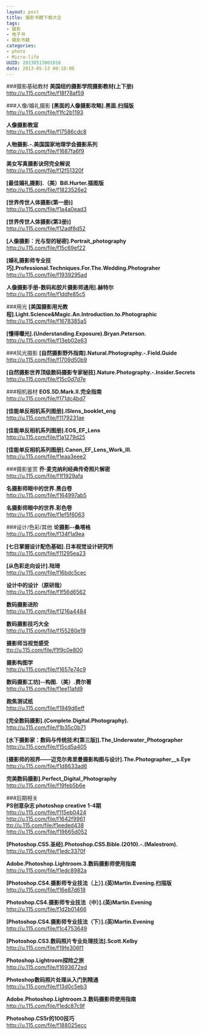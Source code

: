 ```yaml
--- 
layout: post
title: 摄影书籍下载大全
tags: 
- 摄影
- 电子书
- 摄影书籍
categories:
- photo
- Micro-life
UUID: 20130513001010
date: 2013-05-13 00:10:00
---
```



###摄影基础教材 
<strong>美国纽约摄影学院摄影教材(上下册)</strong><br>
<a href="http://u.115.com/file/f18f78af59" target="_bank" alt="美国纽约摄影学院摄影教材">http://u.115.com/file/f18f78af59</a> 

###人像/婚礼摄影 
<strong>[黑面的人像摄影攻略].黑面.扫描版</strong> <br>
<a href="http://u.115.com/file/f1fc2b1193" target="_bank" alt="黑面的人像摄影攻略" >http://u.115.com/file/f1fc2b1193</a>

<strong>人像摄影教室</strong><br>
<a href="http://u.115.com/file/f17586cdc8" target="_bank" alt="人像摄影教室" >http://u.115.com/file/f17586cdc8</a> 

<strong>人物摄影.-.美国国家地理学会摄影系列</strong><br>
<a href="http://u.115.com/file/f1687fa6f9" alt="人物摄影" target="_bank">http://u.115.com/file/f1687fa6f9</a>

<strong>美女写真摄影诀窍完全解说 </strong><br>
<a href="http://u.115.com/file/f12f51320f" alt="美女写真摄影诀窍完全解说" target="_bank">http://u.115.com/file/f12f51320f</a>

<strong>[最佳婚礼摄影].（美）Bill.Hurter.插图版</strong><br> 
<a href="http://u.115.com/file/f1823526e2" alt="最佳婚礼摄影" target="_bank">http://u.115.com/file/f1823526e2</a> 

<strong>[世界传世人体摄影(第一册)]</strong><br> 
<a href="http://u.115.com/file/f1a4a0ead3" alt="" target="_bank">http://u.115.com/file/f1a4a0ead3</a> 

<strong>[世界传世人体摄影(第3册)]</strong><br> 
<a href="http://u.115.com/file/f12adf8d52" alt="世界传世人体摄影(第3册)" target="_bank">http://u.115.com/file/f12adf8d52</a>

<strong>[人像摄影：光与型的秘密].Portrait_photography </strong><br>
<a href="http://u.115.com/file/f15c69ef22" alt="人像摄影：光与型的秘密" target="_bank">http://u.115.com/file/f15c69ef22</a>

<strong>[婚礼摄影师专业技巧].Professional.Techniques.For.The.Wedding.Photograher </strong><br>
<a href="http://u.115.com/file/f1939295ad" alt="婚礼摄影师专业技巧" target="_bank">http://u.115.com/file/f1939295ad</a> 

<strong>人像摄影手册-数码和胶片摄影师通用].赫特尔</strong><br> 
<a href="http://u.115.com/file/f1ddfe85c5" alt="人像摄影手册-数码和胶片摄影师通用" target="_bank">http://u.115.com/file/f1ddfe85c5</a>


###用光 
<strong>[美国摄影用光教程].Light.Science&Magic.An.Introduction.to.Photographic </strong><br>
<a href="http://u.115.com/file/f1678385a5" alt="美国摄影用光教程" target="_bank"> http://u.115.com/file/f1678385a5</a>

<strong>[懂得曝光].(Understanding.Exposure).Bryan.Peterson. </strong><br>
<a href="http://u.115.com/file/f13eb02e63" alt="懂得曝光" target="_bank">http://u.115.com/file/f13eb02e63</a>


###风光摄影 
<strong>[自然摄影野外指南].Natural.Photography.-.Field.Guide </strong><br>
<a href="http://u.115.com/file/f1709d50b9" alt="自然摄影野外指南" target="_bank">http://u.115.com/file/f1709d50b9 </a>

<strong>[自然摄影世界顶级数码摄影专家秘技].Nature.Photography.-.Insider.Secrets</strong><br> 
<a href="http://u.115.com/file/f15c0d7d7e" alt="自然摄影世界顶级数码摄影专家秘技" target="_bank">http://u.115.com/file/f15c0d7d7e </a>


###相机器材 
<strong>EOS.5D.Mark.II.完全指南 </strong><br>
<a href="http://u.115.com/file/f171dc4bd7" alt="EOS.5D.Mark.II.完全指南" target="_bank">http://u.115.com/file/f171dc4bd7 </a>

<strong>[佳能单反相机系列图册].ISlens_booklet_eng </strong><br>
<a href="http://u.115.com/file/f1179231ae" alt="佳能单反相机系列图册" target="_bank">http://u.115.com/file/f1179231ae </a>

<strong>[佳能单反相机系列图册].EOS_EF_Lens </strong><br>
<a href="http://u.115.com/file/f1a1279d25" alt="佳能单反相机系列图册" target="_bank"> http://u.115.com/file/f1a1279d25</a>

<strong>[佳能单反相机系列图册].Canon_EF_Lens_Work_III. </strong><br>
<a href="http://u.115.com/file/f1eaa3eee2" alt="佳能单反相机系列图册" target="_bank">http://u.115.com/file/f1eaa3eee2</a> 



###摄影鉴赏 
<strong>乔·麦克纳利经典传奇照片解密 </strong><br>
<a href="http://u.115.com/file/f1f1929afa " alt="乔·麦克纳利经典传奇照片解密" target="_bank">http://u.115.com/file/f1f1929afa</a>

<strong>名摄影师眼中的世界.黑白卷 </strong><br>
<a href="http://u.115.com/file/f164997ab5" alt="名摄影师眼中的世界.黑白卷" target="_bank">http://u.115.com/file/f164997ab5 </a>

<strong>名摄影师眼中的世界.彩色卷 </strong><br>
<a href="http://u.115.com/file/f1ef5f6063" alt="名摄影师眼中的世界.彩色卷" target="_bank">http://u.115.com/file/f1ef5f6063 </a>

###设计/色彩/其他 
<strong>论摄影--桑塔格 </strong><br>
<a href="http://u.115.com/file/f134f1a9ea" alt="论摄影--桑塔格" target="_bank">http://u.115.com/file/f134f1a9ea </a>

<strong>[七日掌握设计配色基础].日本视觉设计研究所</strong><br> 
<a href="http://u.115.com/file/f11295ea23" alt="七日掌握设计配色基础].日本视觉设计研究所" target="_bank">http://u.115.com/file/f11295ea23 </a>

<strong>[从色彩走向设计].陆琦 </strong><br>
<a href="http://u.115.com/file/f16bdc5cec" alt="从色彩走向设计" target="_bank">http://u.115.com/file/f16bdc5cec </a>

<strong>设计中的设计（原研哉）</strong><br>
<a href="http://u.115.com/file/f1f56d6562" alt="设计中的设计（原研哉）" target="_bank">http://u.115.com/file/f1f56d6562 </a>

<strong>数码摄影进阶 </strong><br>
<a href="http://u.115.com/file/f1216a4484" alt="数码摄影进阶" target="_bank">http://u.115.com/file/f1216a4484 </a>

<strong>数码摄影技巧大全 </strong><br>
<a href="http://u.115.com/file/f155280e19" alt="数码摄影技巧大全" target="_bank">http://u.115.com/file/f155280e19 </a>

<strong>摄影师当视觉感受 </strong><br>
<a href="http://u.115.com/file/f1f9c0e800" alt="摄影师当视觉感受" target="_bank">ttp://u.115.com/file/f1f9c0e800 </a>

<strong>摄影构图学 </strong><br>
<a href="http://u.115.com/file/f1657e74c9" alt="摄影构图学" target="_bank">http://u.115.com/file/f1657e74c9 </a>

<strong>数码摄影工坊]--构图.（美）.费尔著</strong><br> 
<a href="http://u.115.com/file/f1ee11afd9" alt="数码摄影工坊]--构图.（美）.费尔著" target="_bank">http://u.115.com/file/f1ee11afd9 </a>

<strong>跑焦测试纸 </strong><br>
<a href="http://u.115.com/file/f1949d6eff" alt="跑焦测试纸" target="_bank">http://u.115.com/file/f1949d6eff </a>

<strong>[完全数码摄影].(Complete.Digital.Photography).</strong><br> 
<a href="http://u.115.com/file/f1b35c0b71" alt="完全数码摄影" target="_bank">http://u.115.com/file/f1b35c0b71 </a>

<strong>[水下摄影家：数码与传统技术[第三版]].The_Underwater_Photographer </strong><br>
<a href="http://u.115.com/file/f15cd5a405" alt="水下摄影家：数码与传统技术[第三版]" target="_bank">http://u.115.com/file/f15cd5a405 </a>

<strong>[摄影师的视界——迈克尔弗里曼摄影构图与设计].The.Photographer__s.Eye </strong><br>
<a href="http://u.115.com/file/f1d8633ad6" alt="摄影师的视界——迈克尔弗里曼摄影构图与设计" target="_bank">http://u.115.com/file/f1d8633ad6 </a>

<strong>完美数码摄影].Perfect_Digital_Photography</strong><br> 
<a href="http://u.115.com/file/f19feb5b6e" alt="完美数码摄影].Perfect_Digital_Photography" target="_bank">http://u.115.com/file/f19feb5b6e</a>



###后期相关  
<strong>PS创意杂志 photoshop creative 1-4期 </strong><br>
<a href="http://u.115.com/file/f115eb0424" alt="PS创意杂志 photoshop creative 1-4期" target="_bank"> http://u.115.com/file/f115eb0424</a><br>
<a href="http://u.115.com/file/f1642f9961" alt="PS创意杂志 photoshop creative 1-4期" target="_bank"> http://u.115.com/file/f1642f9961</a><br>
<a href="http://u.115.com/file/f1eeded438" alt="PS创意杂志 photoshop creative 1-4期" target="_bank"> ttp://u.115.com/file/f1eeded438</a><br>
<a href="http://u.115.com/file/f19665d052" alt="PS创意杂志 photoshop creative 1-4期" target="_bank">http://u.115.com/file/f19665d052 </a>

<strong>[Photoshop.CS5.圣经].Photoshop.CS5.Bible.(2010).-.(Malestrom). </strong><br>
<a href="http://u.115.com/file/f1edc3370f" alt="Photoshop.CS5.圣经" target="_bank">http://u.115.com/file/f1edc3370f </a>


<strong>Adobe.Photoshop.Lightroom.3.数码摄影师使用指南 </strong><br>
<a href="http://u.115.com/file/f1edc8982a" alt="Adobe.Photoshop.Lightroom.3.数码摄影师使用指南" target="_bank">http://u.115.com/file/f1edc8982a </a>

<strong>[Photoshop.CS4.摄影师专业技法（上）].(英)Martin.Evening.扫描版</strong><br> 
<a href="http://u.115.com/file/f16e87d618" alt="Photoshop.CS4.摄影师专业技法（上）].(英)Martin.Evening.扫描版" target="_bank">http://u.115.com/file/f16e87d618 </a>

<strong>Photoshop.CS4.摄影师专业技法（中）].(英)Martin.Evening </strong><br>
<a href="http://u.115.com/file/f1d2b01466" alt="Photoshop.CS4.摄影师专业技法（中）].(英)Martin.Evening" target="_bank">http://u.115.com/file/f1d2b01466 </a>


<strong>[Photoshop.CS4.摄影师专业技法（下）].(英)Martin.Evening </strong><br>
<a href="http://u.115.com/file/f1c4753649" alt="Photoshop.CS4.摄影师专业技法（下）].(英)Martin.Evening" target="_bank">http://u.115.com/file/f1c4753649 </a>


<strong>[Photoshop.CS3.数码照片专业处理技法].Scott.Kelby </strong><br>
<a href="http://u.115.com/file/f19fe306f1" alt="Photoshop.CS3.数码照片专业处理技法" target="_bank">http://u.115.com/file/f19fe306f1 </a>

<strong>Photoshop.Lightroom探险之旅 </strong><br>
<a href="http://u.115.com/file/f1693672ed" alt="Photoshop.Lightroom探险之旅" target="_bank">http://u.115.com/file/f1693672ed</a> 

<strong>Photoshop数码照片处理从入门到精通 </strong><br>
<a href="http://u.115.com/file/f13d0c5eb3" alt="hotoshop数码照片处理从入门到精通" target="_bank">http://u.115.com/file/f13d0c5eb3</a>

<strong>Adobe.Photoshop.Lightroom.3.数码摄影师使用指南 </strong><br>
<a href="http://u.115.com/file/f1edc87c9f" alt="Adobe.Photoshop.Lightroom.3.数码摄影师使用指南" target="_bank">http://u.115.com/file/f1edc87c9f</a> 

<strong>Photoshop.CS5r的100技巧 </strong><br>
<a href="http://u.115.com/file/f188025ecc" alt="Photoshop.CS5r的100技巧" target="_bank">http://u.115.com/file/f188025ecc</a> 



